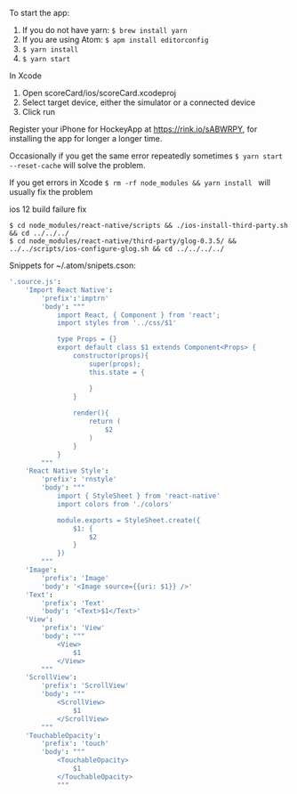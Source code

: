 To start the app:
1. If you do not have yarn: ```$ brew install yarn```
1. If you are using Atom: ```$ apm install editorconfig```
1. ```$ yarn install```
1. ```$ yarn start```

In Xcode
1. Open scoreCard/ios/scoreCard.xcodeproj
1. Select target device, either the simulator or a connected device
1. Click run

Register your iPhone for HockeyApp at https://rink.io/sABWRPY, for installing the app for longer a longer time.

Occasionally if you get the same error repeatedly sometimes ```$ yarn start --reset-cache``` will solve the problem.

If you get errors in Xcode ```$ rm -rf node_modules && yarn install ``` will usually fix the problem

ios 12 build failure fix
``` 
$ cd node_modules/react-native/scripts && ./ios-install-third-party.sh && cd ../../../
$ cd node_modules/react-native/third-party/glog-0.3.5/ && ../../scripts/ios-configure-glog.sh && cd ../../../../
```

Snippets for ~/.atom/snipets.cson:

```cson
'.source.js':
    'Import React Native':
        'prefix':'imptrn'
        'body': """
            import React, { Component } from 'react';
            import styles from '../css/$1'

            type Props = {}
            export default class $1 extends Component<Props> {
                constructor(props){
                    super(props);
                    this.state = {

                    }
                }
                
                render(){
                    return (
                        $2
                    )
                }
            }
        """
    'React Native Style':
        'prefix': 'rnstyle'
        'body': """
            import { StyleSheet } from 'react-native'
            import colors from './colors'

            module.exports = StyleSheet.create({
                $1: {
                    $2
                }
            })
        """
    'Image':
        'prefix': 'Image'
        'body': '<Image source={{uri: $1}} />'
    'Text':
        'prefix': 'Text'
        'body': '<Text>$1</Text>'
    'View':
        'prefix': 'View'
        'body': """
            <View>
                $1
            </View>
        """
    'ScrollView':
        'prefix': 'ScrollView'
        'body': """
            <ScrollView>
                $1
            </ScrollView>
        """
    'TouchableOpacity':
        'prefix': 'touch'
        'body': """
            <TouchableOpacity>
                $1
            </TouchableOpacity>
            """
```
